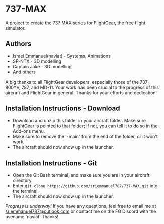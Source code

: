# 737-MAX
A project to create the 737 MAX series for FlightGear, the free flight simulator.

## Authors
- Israel Emmanuel(naviat) - Systems, Animations
- SP-NTX - 3D modelling
- Captain Jake - 3D modelling
- And others

A big thanks to all FlightGear developers, especially those of the 737-800YV, 787, and MD-11. Your work has been crucial to the progress of this aircraft and FlightGear in general. Thanks for your efforts and dedication!

## Installation Instructions - Download
- Download and unzip this folder in your aircraft folder. Make sure FlightGear is pointed to that folder; if not, you can tell it to do so in the Add-ons menu.
- Make sure to remove the '-main' from the end of the folder, or it won't work.
- The aircraft should now show up in the launcher.

## Installation Instructions - Git
- Open the Git Bash terminal, and make sure you are in your aircraft directory.
- Enter `git clone https://github.com/sriemmanuel787/737-MAX.git` into the terminal.
- The aircraft should now show up in the launcher.

*Progress is underway!* If you have any questions, feel free to email me at sriemmanuel787@outlook.com or contact me on the FG Discord with the usename 'naviat' Thanks!
